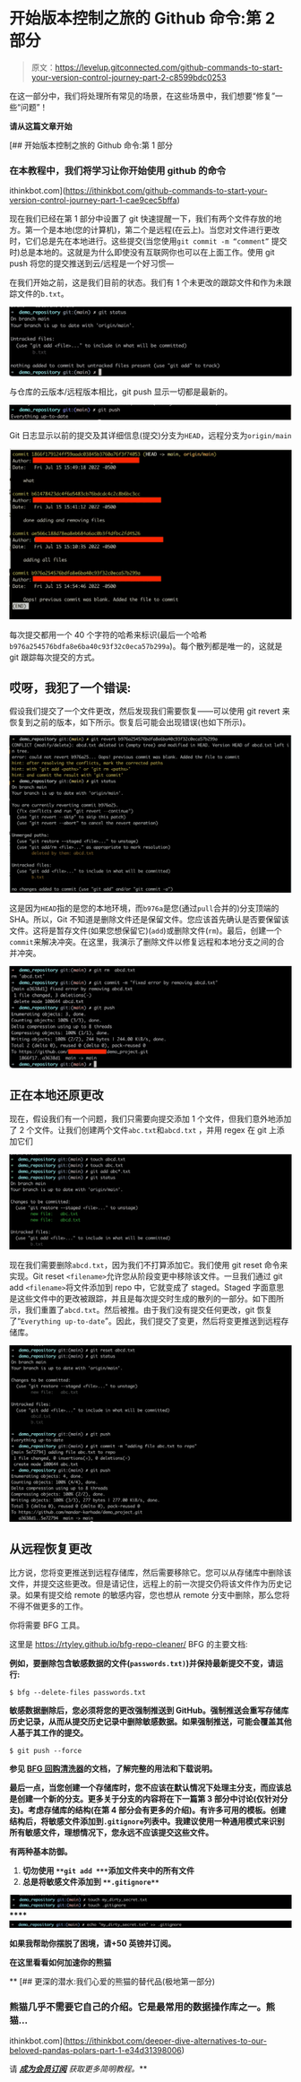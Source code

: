# 开始版本控制之旅的 Github 命令:第 2 部分

> 原文：<https://levelup.gitconnected.com/github-commands-to-start-your-version-control-journey-part-2-c8599bdc0253>

在这一部分中，我们将处理所有常见的场景，在这些场景中，我们想要“修复”一些“问题”！

**请从这篇文章开始**

[](https://ithinkbot.com/github-commands-to-start-your-version-control-journey-part-1-cae9cec5bffa) [## 开始版本控制之旅的 Github 命令:第 1 部分

### 在本教程中，我们将学习让你开始使用 github 的命令

ithinkbot.com](https://ithinkbot.com/github-commands-to-start-your-version-control-journey-part-1-cae9cec5bffa) 

现在我们已经在第 1 部分中设置了 git 快速提醒一下，我们有两个文件存放的地方。第一个是本地(您的计算机)，第二个是远程(在云上)。当您对文件进行更改时，它们总是先在本地进行。这些提交(当您使用`git commit -m “comment”` 提交时)总是本地的。这就是为什么即使没有互联网你也可以在上面工作。使用 git push 将您的提交推送到云/远程是一个好习惯—

在我们开始之前，这是我们目前的状态。我们有 1 个未更改的跟踪文件和作为未跟踪文件的`b.txt`。

![](img/1a43838b7885acb9033a8bc2dead283f.png)

与仓库的云版本/远程版本相比，git push 显示一切都是最新的。

![](img/1c45c4bc6f1acf93b21cee83df8681fc.png)

Git 日志显示以前的提交及其详细信息(提交)分支为`HEAD`，远程分支为`origin/main`

![](img/9a9583d4effa07e1d02b85c1949d1c82.png)

每次提交都用一个 40 个字符的哈希来标识(最后一个哈希`b976a254576bdfa8e6ba40c93f32c0eca57b299a`)。每个散列都是唯一的，这就是 git 跟踪每次提交的方式。

## 哎呀，我犯了一个错误:

假设我们提交了一个文件更改，然后发现我们需要恢复——可以使用 git revert 来恢复到之前的版本，如下所示。恢复后可能会出现错误(也如下所示)。

![](img/6355676613762c498621f779ae09c3af.png)

这是因为`HEAD`指的是您的本地环境，而`b976a`是您(通过`pull`合并的)分支顶端的 SHA。所以，Git 不知道是删除文件还是保留文件。您应该首先确认是否要保留该文件。这将是暂存文件(如果您想保留它)(`add`)或删除文件(`rm`)。最后，创建一个`commit`来解决冲突。在这里，我演示了删除文件以修复远程和本地分支之间的合并冲突。

![](img/8caa37681e43ace57972dce11deb38b4.png)

## 正在本地还原更改

现在，假设我们有一个问题，我们只需要向提交添加 1 个文件，但我们意外地添加了 2 个文件。让我们创建两个文件`abc.txt`和`abcd.txt` ，并用 regex 在 git 上添加它们

![](img/ab62d694cc3ca2c897c280e14db260c4.png)

现在我们需要删除`abcd.txt`，因为我们不打算添加它。我们使用 git reset 命令来实现。Git reset `<filename>`允许您从阶段变更中移除该文件。一旦我们通过 git add `<filename>`将文件添加到 repo 中，它就变成了 staged。Staged 字面意思是这些文件中的更改被跟踪，并且是每次提交时生成的散列的一部分。如下图所示，我们重置了`abcd.txt`。然后被推。由于我们没有提交任何更改，git 恢复了“`Everything up-to-date`”。因此，我们提交了变更，然后将变更推送到远程存储库。

![](img/413f274f2baf9c74b2bcb9b9e8e84187.png)

## 从远程恢复更改

比方说，您将变更推送到远程存储库，然后需要移除它。您可以从存储库中删除该文件，并提交这些更改。但是请记住，远程上的前一次提交仍将该文件作为历史记录。如果有提交给 remote 的敏感内容，您也想从 remote 分支中删除，那么您将不得不做更多的工作。

你将需要 BFG 工具。

这里是 https://rtyley.github.io/bfg-repo-cleaner/ BFG 的主要文档:[](https://rtyley.github.io/bfg-repo-cleaner/)

**例如，要删除包含敏感数据的文件(`passwords.txt)`)并保持最新提交不变，请运行:**

```
$ bfg --delete-files passwords.txt
```

**敏感数据删除后，您必须将您的更改强制推送到 GitHub。强制推送会重写存储库历史记录，从而从提交历史记录中删除敏感数据。如果强制推送，可能会覆盖其他人基于其工作的提交。**

```
$ git push --force
```

**参见 [BFG 回购清洗器](https://rtyley.github.io/bfg-repo-cleaner/)的文档，了解完整的用法和下载说明。**

**最后一点，当您创建一个存储库时，您不应该在默认情况下处理主分支，而应该总是创建一个新的分支。更多关于分支的内容将在下一篇第 3 部分中讨论(仅针对分支)。考虑存储库的结构(在第 4 部分会有更多的介绍)。有许多可用的模板。创建结构后，将敏感文件添加到`.gitignore`列表中。我建议使用一种通用模式来识别所有敏感文件，理想情况下，您永远不应该提交这些文件。**

**有两种基本防御。**

1.  ****切勿使用** `**git add ***`添加文件夹中的所有文件**
2.  ****总是将敏感文件添加到** `**.gitignore**`**

**![](img/4248ab53d96ae767dee54bd7ff295755.png)****![](img/41a390b7a0c2b5425ef74c077aea4182.png)**

**如果我帮助你摆脱了困境，请+50 英镑并订阅。**

**在这里看看如何加速你的熊猫**

**[](https://ithinkbot.com/deeper-dive-alternatives-to-our-beloved-pandas-polars-part-1-e34d31398006) [## 更深的潜水:我们心爱的熊猫的替代品(极地第一部分)

### 熊猫几乎不需要它自己的介绍。它是最常用的数据操作库之一。熊猫…

ithinkbot.com](https://ithinkbot.com/deeper-dive-alternatives-to-our-beloved-pandas-polars-part-1-e34d31398006) 

请 [***成为会员***](https://ithinkbot.com/membership)*[***订阅***](https://ithinkbot.com/subscribe) 获取更多简明教程。***